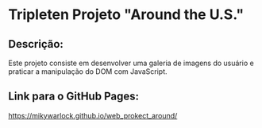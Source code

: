 # Tripleten Projeto "Around the U.S."

## Descrição:

Este projeto consiste em desenvolver uma galeria de imagens do usuário e praticar a manipulação do DOM com JavaScript.

## Link para o GitHub Pages:

https://mikywarlock.github.io/web_prokect_around/

